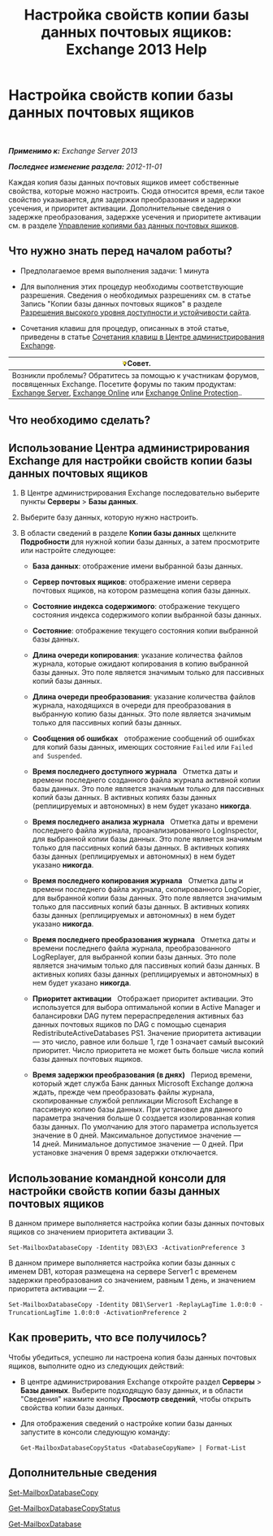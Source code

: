 ﻿---
title: 'Настройка свойств копии базы данных почтовых ящиков: Exchange 2013 Help'
TOCTitle: Настройка свойств копии базы данных почтовых ящиков
ms:assetid: cf186561-ab2c-45c0-90f5-8d3ecfabeeac
ms:mtpsurl: https://technet.microsoft.com/ru-ru/library/Dd351151(v=EXCHG.150)
ms:contentKeyID: 50489109
ms.date: 05/22/2018
mtps_version: v=EXCHG.150
ms.translationtype: MT
---

# Настройка свойств копии базы данных почтовых ящиков

 

_**Применимо к:** Exchange Server 2013_

_**Последнее изменение раздела:** 2012-11-01_

Каждая копия базы данных почтовых ящиков имеет собственные свойства, которые можно настроить. Сюда относится время, если такое свойство указывается, для задержки преобразования и задержки усечения, и приоритет активации. Дополнительные сведения о задержке преобразования, задержке усечения и приоритете активации см. в разделе [Управление копиями баз данных почтовых ящиков](managing-mailbox-database-copies-exchange-2013-help.md).

## Что нужно знать перед началом работы?

  - Предполагаемое время выполнения задачи: 1 минута

  - Для выполнения этих процедур необходимы соответствующие разрешения. Сведения о необходимых разрешениях см. в статье Запись "Копии базы данных почтовых ящиков" в разделе [Разрешения высокого уровня доступности и устойчивости сайта](high-availability-and-site-resilience-permissions-exchange-2013-help.md).

  - Сочетания клавиш для процедур, описанных в этой статье, приведены в статье [Сочетания клавиш в Центре администрирования Exchange](keyboard-shortcuts-in-the-exchange-admin-center-exchange-online-protection-help.md).

<table>
<thead>
<tr class="header">
<th><img src="images/Bb124558.tip(EXCHG.150).gif" title="Совет" alt="Совет" />Совет.</th>
</tr>
</thead>
<tbody>
<tr class="odd">
<td>Возникли проблемы? Обратитесь за помощью к участникам форумов, посвященных Exchange. Посетите форумы по таким продуктам: <a href="https://go.microsoft.com/fwlink/p/?linkid=60612">Exchange Server</a>, <a href="https://go.microsoft.com/fwlink/p/?linkid=267542">Exchange Online</a> или <a href="https://go.microsoft.com/fwlink/p/?linkid=285351">Exchange Online Protection</a>..</td>
</tr>
</tbody>
</table>


## Что необходимо сделать?

## Использование Центра администрирования Exchange для настройки свойств копии базы данных почтовых ящиков

1.  В Центре администрирования Exchange последовательно выберите пункты **Серверы** \> **Базы данных**.

2.  Выберите базу данных, которую нужно настроить.

3.  В области сведений в разделе **Копии базы данных** щелкните **Подробности** для нужной копии базы данных, а затем просмотрите или настройте следующее:
    
      - **База данных**: отображение имени выбранной базы данных.
    
      - **Сервер почтовых ящиков**: отображение имени сервера почтовых ящиков, на котором размещена копия базы данных.
    
      - **Состояние индекса содержимого**: отображение текущего состояния индекса содержимого копии выбранной базы данных.
    
      - **Состояние**: отображение текущего состояния копии выбранной базы данных.
    
      - **Длина очереди копирования**: указание количества файлов журнала, которые ожидают копирования в копию выбранной базы данных. Это поле является значимым только для пассивных копий базы данных.
    
      - **Длина очереди преобразования**: указание количества файлов журнала, находящихся в очереди для преобразования в выбранную копию базы данных. Это поле является значимым только для пассивных копий базы данных.
    
      - **Сообщения об ошибках**   отображение сообщений об ошибках для копий базы данных, имеющих состояние `Failed` или `Failed and Suspended`.
    
      - **Время последнего доступного журнала**   Отметка даты и времени последнего созданного файла журнала активной копии базы данных. Это поле является значимым только для пассивных копий базы данных. В активных копиях базы данных (реплицируемых и автономных) в нем будет указано **никогда**.
    
      - **Время последнего анализа журнала**   Отметка даты и времени последнего файла журнала, проанализированного LogInspector, для выбранной копии базы данных. Это поле является значимым только для пассивных копий базы данных. В активных копиях базы данных (реплицируемых и автономных) в нем будет указано **никогда**.
    
      - **Время последнего копирования журнала**   Отметка даты и времени последнего файла журнала, скопированного LogCopier, для выбранной копии базы данных. Это поле является значимым только для пассивных копий базы данных. В активных копиях базы данных (реплицируемых и автономных) в нем будет указано **никогда**.
    
      - **Время последнего преобразования журнала**   Отметка даты и времени последнего файла журнала, преобразованного LogReplayer, для выбранной копии базы данных. Это поле является значимым только для пассивных копий базы данных. В активных копиях базы данных (реплицируемых и автономных) в нем будет указано **никогда**.
    
      - **Приоритет активации**   Отображает приоритет активации. Это используется для выбора оптимальной копии в Active Manager и балансировки DAG путем перераспределения активных баз данных почтовых ящиков по DAG с помощью сценария RedistributeActiveDatabases PS1. Значение приоритета активации — это число, равное или больше 1, где 1 означает самый высокий приоритет. Число приоритета не может быть больше числа копий базы данных почтовых ящиков.
    
      - **Время задержки преобразования (в днях)**   Период времени, который ждет служба Банк данных Microsoft Exchange должна ждать, прежде чем преобразовать файлы журнала, скопированные службой репликации Microsoft Exchange в пассивную копию базы данных. При установке для данного параметра значения больше 0 создается изолированная копия базы данных. По умолчанию для этого параметра используется значение в 0 дней. Максимальное допустимое значение — 14 дней. Минимальное допустимое значение — 0 дней. При установке значения 0 время задержки отключается.

## Использование командной консоли для настройки свойств копии базы данных почтовых ящиков

В данном примере выполняется настройка копии базы данных почтовых ящиков со значением приоритета активации 3.

    Set-MailboxDatabaseCopy -Identity DB3\EX3 -ActivationPreference 3

В данном примере выполняется настройка копии базы данных с именем DB1, которая размещена на сервере Server1 с временем задержки преобразования со значением, равным 1 день, и значением приоритета активации — 2.

    Set-MailboxDatabaseCopy -Identity DB1\Server1 -ReplayLagTime 1.0:0:0 -TruncationLagTime 1.0:0:0 -ActivationPreference 2

## Как проверить, что все получилось?

Чтобы убедиться, успешно ли настроена копия базы данных почтовых ящиков, выполните одно из следующих действий:

  - В центре администрирования Exchange откройте раздел **Серверы** \> **Базы данных**. Выберите подходящую базу данных, и в области "Сведения" нажмите кнопку **Просмотр сведений**, чтобы открыть свойства копии базы данных.

  - Для отображения сведений о настройке копии базы данных запустите в консоли следующую команду:
    
        Get-MailboxDatabaseCopyStatus <DatabaseCopyName> | Format-List

## Дополнительные сведения

[Set-MailboxDatabaseCopy](https://technet.microsoft.com/ru-ru/library/dd298104\(v=exchg.150\))

[Get-MailboxDatabaseCopyStatus](https://technet.microsoft.com/ru-ru/library/dd298044\(v=exchg.150\))

[Get-MailboxDatabase](https://technet.microsoft.com/ru-ru/library/bb124924\(v=exchg.150\))


